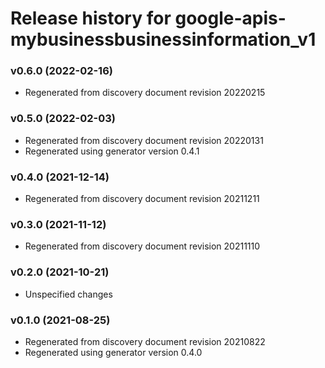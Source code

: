# Release history for google-apis-mybusinessbusinessinformation_v1

### v0.6.0 (2022-02-16)

* Regenerated from discovery document revision 20220215

### v0.5.0 (2022-02-03)

* Regenerated from discovery document revision 20220131
* Regenerated using generator version 0.4.1

### v0.4.0 (2021-12-14)

* Regenerated from discovery document revision 20211211

### v0.3.0 (2021-11-12)

* Regenerated from discovery document revision 20211110

### v0.2.0 (2021-10-21)

* Unspecified changes

### v0.1.0 (2021-08-25)

* Regenerated from discovery document revision 20210822
* Regenerated using generator version 0.4.0

